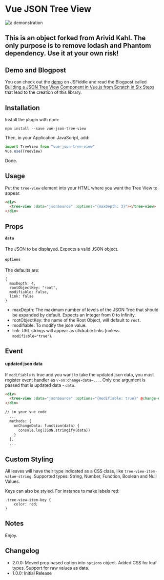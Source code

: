 # Vue JSON Tree View

![a demonstration](https://raw.githubusercontent.com/arvidkahl/vue-json-tree-view/master/header.png)

## This is an object forked from Arivid Kahl. The only purpose is to remove lodash and Phantom dependency. Use it at your own risk!

## Demo and Blogpost

You can check out the [demo](https://jsfiddle.net/arvidkahl/kwo6vk9d/11/) on JSFiddle and read the Blogpost called [Building a JSON Tree View Component in Vue.js from Scratch in Six Steps](https://devblog.digimondo.io/building-a-json-tree-view-component-in-vue-js-from-scratch-in-six-steps-ce0c05c2fdd8#.dkwh4jo2m) that lead to the creation of this library.

##  Installation

Install the plugin with npm:
```shell
npm install --save vue-json-tree-view
```

Then, in your Application JavaScript, add:
```javascript
import TreeView from "vue-json-tree-view"
Vue.use(TreeView)
```

Done.

## Usage

Put the `tree-view` element into your  HTML where you want the Tree View to appear.
```html
<div>
  <tree-view :data="jsonSource" :options="{maxDepth: 3}"></tree-view>
</div>
```

## Props

#### `data`

The JSON to be displayed. Expects a valid JSON object.

#### `options`

The defaults are:
```
{
  maxDepth: 4,
  rootObjectKey: "root",
  modifiable: false,
  link: false
}
```
- maxDepth: The maximum number of levels of the JSON Tree that should be expanded by default. Expects an Integer from 0 to Infinity.
- rootObjectKey: the name of the Root Object, will default to `root`.
- modifiable: To modify the json value.
- link: URL strings will appear as clickable links (unless `modifiable="true"`).

## Event

#### updated json data
If `modifiable` is true and you want to take the updated json data, you must register event handler as `v-on:change-data=...`. Only one argument is passed that is updated data - `data`.
```html
<div>
  <tree-view :data="jsonSource" :options="{modifiable: true}" @change-data="onChangeData"></tree-view>
</div>

// in your vue code
  ...
  methods: {
    onChangeData: function(data) {
      console.log(JSON.stringify(data))
    }
  },
  ...

```


## Custom Styling

All leaves will have their type indicated as a CSS class, like `tree-view-item-value-string`. Supported types: String, Number, Function, Boolean and Null Values.

Keys can also be styled. For instance to make labels red:
```
.tree-view-item-key {
    color: red;
}
```

## Notes

Enjoy.

## Changelog

- 2.0.0: Moved prop based option into `options` object. Added CSS for leaf types. Support for raw values as data.
- 1.0.0: Initial Release
